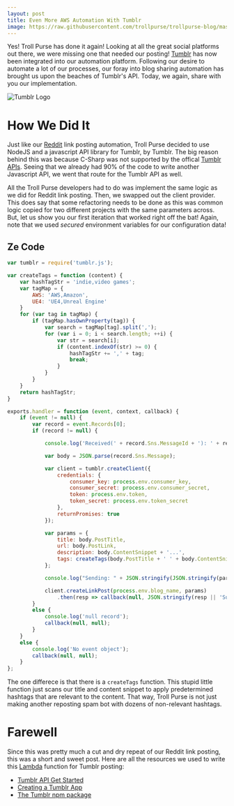 ```yaml
---
layout: post
title: Even More AWS Automation With Tumblr
image: https://raw.githubusercontent.com/trollpurse/trollpurse-blog/master/images/tumblr-logo.png
---
```


Yes! Troll Purse has done it again! Looking at all the great social platforms out there, we were missing one that needed our posting! [Tumblr](https://www.tumblr.com) has now been integrated into our automation platform. Following our desire to automate a lot of our processes, our foray into blog sharing automation has brought us upon the beaches of Tumblr's API. Today, we again, share with you our implementation.

![Tumblr Logo](https://raw.githubusercontent.com/trollpurse/trollpurse-blog/master/images/tumblr-logo.png "Tumblr Logo")

# How We Did It

Just like our [Reddit](http://blog.trollpurse.com/More-AWS-Automation-With-Reddit-Posts/) link posting automation, Troll Purse decided to use NodeJS and a javascript API library for Tumblr, by Tumblr. The big reason behind this was because C-Sharp was not supported by the offical [Tumblr APIs](https://www.tumblr.com/docs/en/api/v2). Seeing that we already had 90% of the code to write another Javascript API, we went that route for the Tumblr API as well.

All the Troll Purse developers had to do was implement the same logic as we did for Reddit link posting. Then, we swapped out the client provider. This does say that some refactoring needs to be done as this was common logic copied for two different projects with the same parameters across. But, let us show you our first iteration that worked right off the bat! Again, note that we used *secured* environment variables for our configuration data!

## Ze Code
```javascript
var tumblr = require('tumblr.js');

var createTags = function (content) {
    var hashTagStr = 'indie,video games';
    var tagMap = {
        AWS: 'AWS,Amazon',
        UE4: 'UE4,Unreal Engine'
    }
    for (var tag in tagMap) {
        if (tagMap.hasOwnProperty(tag)) {
            var search = tagMap[tag].split(',');
            for (var i = 0; i < search.length; ++i) {
                var str = search[i];
                if (content.indexOf(str) >= 0) {
                    hashTagStr += ',' + tag;
                    break;
                }
            }
        }
    }
    return hashTagStr;
}

exports.handler = function (event, context, callback) {
    if (event != null) {
        var record = event.Records[0];
        if (record != null) {

            console.log('Received(' + record.Sns.MessageId + '): ' + record.Sns.Message + ')');

            var body = JSON.parse(record.Sns.Message);

            var client = tumblr.createClient({
                credentials: {
                    consumer_key: process.env.consumer_key,
                    consumer_secret: process.env.consumer_secret,
                    token: process.env.token,
                    token_secret: process.env.token_secret
                },
                returnPromises: true
            });

            var params = {
                title: body.PostTitle,
                url: body.PostLink,
                description: body.ContentSnippet + '...',
                tags: createTags(body.PostTitle + ' ' + body.ContentSnippet)
            };

            console.log("Sending: " + JSON.stringify(JSON.stringify(params)));

            client.createLinkPost(process.env.blog_name, params)
                .then(resp => callback(null, JSON.stringify(resp || 'Success')));
        }
        else {
            console.log('null record');
            callback(null, null);
        }
    }
    else {
        console.log('No event object');
        callback(null, null);
    }
};
```

The one differece is that there is a `createTags` function. This stupid little function just scans our title and content snippet to apply predetermined hashtags that are relevant to the content. That way, Troll Purse is not just making another reposting spam bot with dozens of non-relevant hashtags.

# Farewell

Since this was pretty much a cut and dry repeat of our Reddit link posting, this was a short and sweet post. Here are all the resources we used to write this [Lambda](https://aws.amazon.com/lambda/) function for Tumblr posting:

* [Tumblr API Get Started](https://www.tumblr.com/docs/en/api/v2)
* [Creating a Tumblr App](https://www.tumblr.com/oauth/apps)
* [The Tumblr npm package](https://www.npmjs.com/package/tumblr.js)
